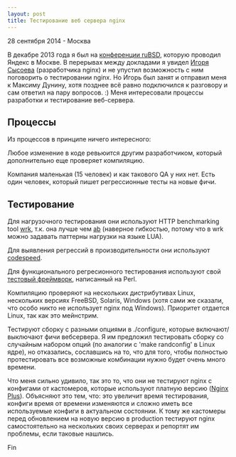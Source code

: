 ```yaml
---
layout: post
title: Тестирование веб сервера nginx
---
```


<p class="meta">28 сентября 2014 - Москва</p>

<!-- <img src="http://blog.bronevichok.ru/images/logo-nginx.png" alt="Nginx logo" style="float:left"> -->

В декабре 2013 года я был на [конференции ruBSD](https://tech.yandex.ru/events/yagosti/ruBSD/),
которую проводил Яндекс в Москве. В перерывах между докладами
я увидел [Игоря Сысоева](http://sysoev.ru)
(разработчика nginx) и не упустил возможность с ним поговорить
о тестировании nginx. Но Игорь был занят и отправил меня к Максиму Дунину,
хотя позднее всё равно подключился к разговору и сам ответил на пару вопросов. :)
Меня интересовали процессы разработки и тестирование веб-сервера.

## Процессы

Из процессов в принципе ничего интересного:

Любое изменение в коде ревьюится другим разработчиком,
который дополнительно еще проверяет компиляцию.

Компания маленькая (15 человек) и как такового QA у них нет.
Есть один человек, который пишет регрессионные тесты на новые фичи.

## Тестирование

Для нагрузочного тестирования они используют HTTP benchmarking tool
[wrk](https://github.com/wg/wrk), т.к. она лучше чем [ab](http://httpd.apache.org/docs/2.2/programs/ab.html)
(наверное гибкостью, потому что в wrk можно задавать паттерны нагрузки на языке LUA).

Для выявления регрессий в производительности они используют
[codespeed](https://github.com/tobami/codespeed/).

<!-- Они не использую Яндекс.Танк, т.к. считают,
что он больше тестирует web приложения нежели сам сервер. -->

Для функционального регресионного тестирования используют свой
[тестовый фреймворк](http://hg.nginx.org/nginx-tests/), написанный на Perl.

Компиляцию проверяют на нескольких дистрибутивах Linux, нескольких версиях FreeBSD,
Solaris, Windows (хотя сами же сказали, что особо  никто не использует nginx под Windows).
Приоритет отдается Linux, так как это мейнстрим.

Тестируют сборку с разными опциями в ./configure, которые включают/выключают фичи вебсервера.
Я им предложил тестировать сборку со случайным набором опций
(по аналогии с 'make randconfig' в Linux ядре),
но отказались, соcлавшись на то, что для того, чтобы полностью протестировать
все возможные комбинации нужно будет очень много времени.

Что меня сильно удивило, так это то, что они не тестируют nginx с конфигами от кастомеров,
которые используют платную версию ([Nginx Plus](http://nginx.com/products/)).
Объясняют это тем, что: это увеличит время тестирования,
конфиги время от времени изменяются и сложно иметь все используемые конфиги
в актуальном состоянии. К тому же кастомеры перед обновлением на новую версию в production
тестируют nginx самостоятельно на нескольких своих серверах
и репортят им проблемы, если таковые нашлись.

Fin
